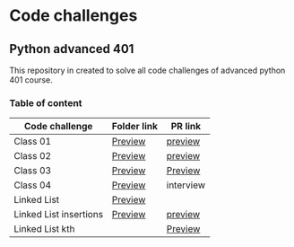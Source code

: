 
# Code challenges

## Python advanced 401
This repository in created to solve all code challenges of advanced python 401 course.


### Table of content
| Code challenge | Folder link | PR link|
| ----------- | ----------- | ----------- |
| Class 01 | [Preview](https://github.com/dialaabulkhail/data-structures-and-algorithms/blob/main/code-challenge01/CODE.md) | [preview](https://github.com/dialaabulkhail/data-structures-and-algorithms/pull/1) |
| Class 02 | [Preview](https://github.com/dialaabulkhail/data-structures-and-algorithms/blob/main/code-challenge02/CODE.md) | [preview](https://github.com/dialaabulkhail/data-structures-and-algorithms/pull/2) |
| Class 03 | [Preview](https://github.com/dialaabulkhail/data-structures-and-algorithms/blob/main/code-challenge03/CODE.md) | [Preview](https://github.com/dialaabulkhail/data-structures-and-algorithms/pull/3) |
| Class 04 | [Preview](https://github.com/dialaabulkhail/data-structures-and-algorithms/blob/main/code-challenge04/CODE.md ) | interview |
| Linked List | [Preview](https://github.com/dialaabulkhail/data-structures-and-algorithms/tree/main/linked-list ) |  |
| Linked List insertions| [Preview](https://github.com/dialaabulkhail/data-structures-and-algorithms/blob/main/linked-list/linked_list/linked_list.py) | [preview](https://github.com/dialaabulkhail/data-structures-and-algorithms/pull/7) |
| Linked List kth || [Preview](https://github.com/dialaabulkhail/data-structures-and-algorithms/pull/8) |











